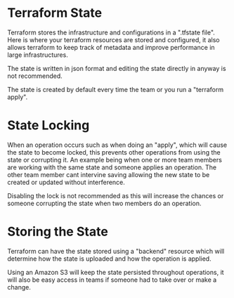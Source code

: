 # Terraform State

Terraform stores the infrastructure and configurations in a ".tfstate file". Here 
is where your terraform resources are stored and configured, it also allows terraform to keep 
track of metadata and improve performance in large infrastructures.

The state is written in json format and editing the state directly in anyway is not recommended.

The state is created by default every time the team or you run a "terraform apply".

# State Locking
When an operation occurs such as when doing an "apply", which will cause the state to become locked, this prevents other operations
from using the state or corrupting it. An example being when one or more team members are
working with the same state and someone applies an operation. The other team member cant intervine saving allowing the new state to be created or updated 
without interference.

Disabling the lock is not recommended as this will increase the chances or someone corrupting the state when two members do an operation.

# Storing the State
Terraform can have the state stored using a "backend" resource which will determine how the state is uploaded and
how the operation is applied. 

Using an Amazon S3 will keep the state persisted throughout operations, it will also be easy access in teams if someone had to take over or make a change.

